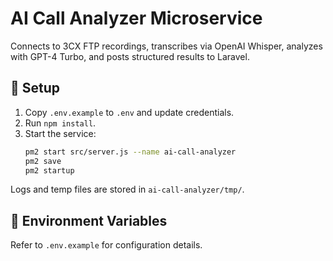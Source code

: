 # AI Call Analyzer Microservice

Connects to 3CX FTP recordings, transcribes via OpenAI Whisper, analyzes with GPT-4 Turbo, 
and posts structured results to Laravel.

## 🚀 Setup

1. Copy `.env.example` to `.env` and update credentials.
2. Run `npm install`.
3. Start the service:
   ```bash
   pm2 start src/server.js --name ai-call-analyzer
   pm2 save
   pm2 startup
   ```

Logs and temp files are stored in `ai-call-analyzer/tmp/`.

## 🧩 Environment Variables

Refer to `.env.example` for configuration details.
